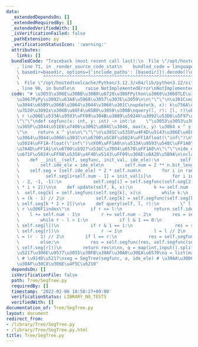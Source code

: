 ```yaml
---
data:
  _extendedDependsOn: []
  _extendedRequiredBy: []
  _extendedVerifiedWith: []
  _isVerificationFailed: false
  _pathExtension: py
  _verificationStatusIcon: ':warning:'
  attributes:
    links: []
  bundledCode: "Traceback (most recent call last):\n  File \"/opt/hostedtoolcache/Python/3.12.3/x64/lib/python3.12/site-packages/onlinejudge_verify/documentation/build.py\"\
    , line 71, in _render_source_code_stat\n    bundled_code = language.bundle(stat.path,\
    \ basedir=basedir, options={'include_paths': [basedir]}).decode()\n          \
    \         ^^^^^^^^^^^^^^^^^^^^^^^^^^^^^^^^^^^^^^^^^^^^^^^^^^^^^^^^^^^^^^^^^^^^^^^^^^^^^^^^^\n\
    \  File \"/opt/hostedtoolcache/Python/3.12.3/x64/lib/python3.12/site-packages/onlinejudge_verify/languages/python.py\"\
    , line 96, in bundle\n    raise NotImplementedError\nNotImplementedError\n"
  code: "# \u3053\u306E\u30BB\u30B0\u6728\u306FPython\u3060\u3068TLE\u3059\u308B\u306E\
    \u3067PyPy\u3092\u63A8\u5968\u3057\u307E\u3059\n\n\"\"\"\n\u301Csegfunc\u306E\u4F7F\
    \u3044\u65B9\u306B\u3064\u3044\u3066\u301C\nupdate(k, x): k\u756A\u76EE\u306E\u8981\
    \u7D20\u3092x\u306B\u66F4\u65B0\u3059\u308B\nquery(l, r): [l, r)\uFF08l <= k <\
    \ r \u306E\u533A\u9593\uFF09\u304B\u3089\u5024k\u3092\u53D6\u5F97\u3059\u308B\n\
    \"\"\"\ndef segfunc(x: int, y: int) -> int:\n    \"\u3053\u3053\u3067\u6C42\u3081\
    \u305F\u3044\u51E6\u7406\u3092\u884C\u3046, max(x, y) \u3084 x ^ y \u306A\u3069\
    \"\n    return x ^ y\n\n\"\"\"\n\u301C\u5358\u4F4D\u5143\u306E\u4E00\u89A7\u306B\
    \u3064\u3044\u3066\u301C\n\u6700\u5C0F\u5024\uFF1Afloat(\"inf\")\n\u6700\u5927\
    \u5024\uFF1A-float(\"inf\")\nXOR\uFF1A0\n\u533A\u9593\u548C\uFF1A0\n\u533A\u9593\
    \u7A4D\uFF1A1\n\u6700\u5927\u516C\u7D04\u6570\uFF1A0\n\"\"\"\nide_ele = 0 # \u521D\
    \u671F\u5024\uFF08\u5358\u4F4D\u5143\uFF09\u306E\u8A2D\u5B9A\n\nclass SegTree:\n\
    \    def __init__(self, segfunc, init_val, ide_ele):\n        self.segfunc = segfunc\n\
    \        self.ide_ele = ide_ele\n        self.num = 2 ** n.bit_length()\n    \
    \    self.seg = [self.ide_ele] * 2 * self.num\n        for i in range(n):\n  \
    \          self.seg[i+self.num - 1] = init_val[i]\n        for i in range(self.num\
    \ - 2, -1, -1):\n            self.seg[i] = self.segfunc(self.seg[2 * i + 1], self.seg[2\
    \ * i + 2])\n\n    def update(self, k, x):\n        k += self.num - 1\n      \
    \  self.seg[k] = self.segfunc(self.seg[k], x)\n        while k:\n            k\
    \ = (k - 1) // 2\n            self.seg[k] = self.segfunc(self.seg[k * 2 + 1],\
    \ self.seg[k * 2 + 2])\n\n    def query(self, l, r):\n        \" l \u306F0index,\
    \ r \u306F1index\"\n        if r <= l:\n            return self.ide_ele\n    \
    \    l += self.num - 1\n        r += self.num - 2\n        res = self.ide_ele\n\
    \        while r - l > 1:\n            if l & 1 == 0:\n                res = self.segfunc(res,\
    \ self.seg[l])\n            if r & 1 == 1:\n                res = self.segfunc(res,\
    \ self.seg[r])\n                r -= 1\n            l = l // 2\n            r\
    \ = (r - 1) // 2\n        if l == r:\n            res = self.segfunc(res, self.seg[l])\n\
    \        else:\n            res = self.segfunc(res, self.segfunc(self.seg[l],\
    \ self.seg[r]))\n        return res\n\nn, q = map(int,input().split()) # \u914D\
    \u5217\u306E\u9577\u3055\u30FB\u30AF\u30A8\u30EA\u6570\na = list(map(int,input().split()))\
    \ # \u914D\u5217\nseg = SegTree(segfunc, a, ide_ele) # \u30AA\u30D6\u30B8\u30A7\
    \u30AF\u30C8\u306E\u4F5C\u6210"
  dependsOn: []
  isVerificationFile: false
  path: Tree/SegTree.py
  requiredBy: []
  timestamp: '2022-02-06 18:58:27+09:00'
  verificationStatus: LIBRARY_NO_TESTS
  verifiedWith: []
documentation_of: Tree/SegTree.py
layout: document
redirect_from:
- /library/Tree/SegTree.py
- /library/Tree/SegTree.py.html
title: Tree/SegTree.py
---
```

